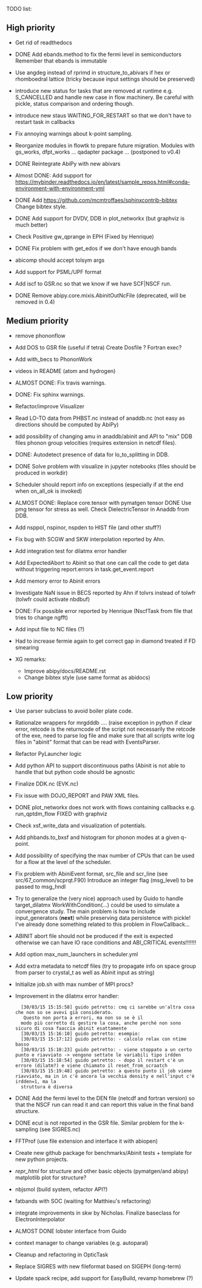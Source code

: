 TODO list:

## High priority

* Get rid of readthedocs

* DONE Add ebands.method to fix the fermi level in semiconductors
  Remember that ebands is immutable

* Use angdeg instead of rprimd in structure_to_abivars if hex or rhomboedral lattice 
  (tricky because input settings should be preserved)

* introduce new status for tasks that are removed at runtime e.g. S_CANCELLED
  and handle new case in flow machinery. Be careful with pickle, status comparison and ordering though.

* introduce new staus WAITING_FOR_RESTART
  so that we don't have to restart task in callbacks

* Fix annoying warnings about k-point sampling.

* Reorganize modules in flowtk to prepare future migration. Modules with gs_works, dfpt_works ...
  qadapter package ... (postponed to v0.4)

* DONE Reintegrate AbiPy with new abivars

* Almost DONE: Add support for https://mybinder.readthedocs.io/en/latest/sample_repos.html#conda-environment-with-environment-yml

* DONE Add https://github.com/mcmtroffaes/sphinxcontrib-bibtex Change bibtex style.

* DONE Add support for DVDV, DDB in plot_networkx (but graphviz is much better)

* Check Positive gw_qprange in EPH (Fixed by Henrique)

* DONE Fix problem with get_edos if we don't have enough bands 

* abicomp should accept tolsym args

* Add support for PSML/UPF format

* Add iscf to GSR.nc so that we know if we have SCF|NSCF run.

* DONE Remove abipy.core.mixis.AbinitOutNcFile (deprecated, will be removed in 0.4)

## Medium priority

* remove phononflow

* Add DOS to GSR file (useful if tetra)  Create Dosfile ? Fortran exec?

* Add with_becs to PhononWork

* videos in README (atom and hydrogen)

* ALMOST DONE: Fix travis warnings.

* DONE: Fix sphinx warnings.

* Refactor/improve Visualizer

* Read LO-TO data from PHBST.nc instead of anaddb.nc (not easy as directions should be computed by AbiPy)

* add possibility of changing amu in anaddb/abinit and API to "mix" DDB files
  phonon group velocities (requires extension in netcdf files).

* DONE: Autodetect presence of data for lo_to_splitting in DDB.

* DONE Solve problem with visualize in jupyter notebooks (files should be produced in workdir)

* Scheduler should report info on exceptions (especially if at the end when on_all_ok is invoked)

* ALMOST DONE: Replace core.tensor with pymatgen tensor
  DONE Use pmg tensor for stress as well.
  Check DielectricTensor in Anaddb from DDB.

* Add nsppol, nspinor, nspden to HIST file (and other stuff?)

* Fix bug with SCGW and SKW interpolation reported by Ahn.

* Add integration test for dilatmx error handler

* Add ExpectedAbort to Abinit so that one can call the code to get data without triggering
  report.errors in task.get_event.report

* Add memory error to Abinit errors

* Investigate NaN issue in BECS reported by Ahn if tolvrs instead of tolwfr (tolwfr could activate nbdbuf)

* DONE: Fix possible error reported by Henrique (NscfTask from file that tries to change ngfft)

* Add input file to NC files (?)

* Had to increase fermie again to get correct gap in diamond treated if FD smearing

* XG remarks:

    - Improve abipy/docs/README.rst
    - Change bibtex style (use same format as abidocs)

## Low priority

* Use parser subclass to avoid boiler plate code.

* Rationalze wrappers for mrgdddb .... (raise exception in python if clear error, retcode 
  is the returncode of the script not necessarily the retcode of the exe, need to
  parse log file and make sure that all scripts write log files in "abinit" format
  that can be read with EventsParser.

* Refactor PyLauncher logic

* Add python API to support discontinuous paths (Abinit is not able to handle that
  but python code should be agnostic

* Finalize DDK.nc  (EVK.nc)

* Fix issue with DOJO_REPORT and PAW XML files.

* DONE plot_networkx does not work with flows containing callbacks e.g. run_qptdm_flow
  FIXED with graphviz

* Check xsf_write_data and visualization of potentials.

* Add phbands.to_bxsf and histogram for phonon modes at a given q-point.

* Add possibility of specifying the max number of CPUs that can be used  
  for a flow at the level of the scheduler.

* Fix problem with AbiniEvent format, src_file and scr_line (see src/67_common/scprqt.F90)
  Introduce an integer flag (msg_level) to be passed to msg_hndl

* Try to generalize the (very nice) approach used by Guido to handle target_dilatmx
  WorkWithCondition(...) could be used to simulate a convergence study. The main 
  problem is how to include input_generators (__next__) while preserving data persistence
  with pickle! I've already done something related to this problem in FlowCallback...

* ABINIT abort file should not be produced if the exit is expected otherwise we 
  can have IO race conditions and ABI_CRITICAL events!!!!!!!

* Add option max_num_launchers in scheduler.yml

* Add extra metadata to netcdf files (try to propagate info on space group from parser to crystal_t
  as well as Abinit input as string)

* Initialize job.sh with max number of MPI procs?

* Improvement in the dilatmx error handler:

        [30/03/15 15:15:58] guido petretto: cmq ci sarebbe un'altra cosa che non so se avevi già considerato. 
         Questo non porta a errori, ma non so se è il
        modo più corretto di gestire la cosa, anche perché non sono sicuro di cosa faaccia abinit esattamente
        [30/03/15 15:16:10] guido petretto: esempio:
        [30/03/15 15:17:12] guido petretto: - calcolo relax con ntime basso
        [30/03/15 15:18:23] guido petretto: - viene stoppato a un certo punto e riavviato -> vengono settate le variabili tipo irdden
        [30/03/15 15:18:54] guido petretto: - dopo il restart c'è un errore (dilatm?) e viene chiamato il reset_from_scraatch
        [30/03/15 15:19:48] guido petretto: a questo punto il job viene riavviato, ma in in c'è ancora la vecchia density e nell'input c'è irdden=1, ma la
        struttura è diversa

* DONE Add the fermi level to the DEN file (netcdf and fortran version) so that the NSCF run can read 
  it and can report this value in the final band structure.

* DONE ecut is not reported in the GSR file. Similar problem for the k-sampling (see SIGRES.nc)

* FFTProf (use file extension and interface it with abiopen)

* Create new github package for benchmarks/Abinit tests + template for new python projects.

* _repr_html_ for structure and other basic objects (pymatgen/and abipy)
   matplotlib plot for structure?

* nbjsmol (build system, refactor API?)

* fatbands with SOC (waiting for Matthieu's refactoring)

* integrate improvements in skw by Nicholas.
  Finalize baseclass for ElectronInterpolator

* ALMOST DONE lobster interface from Guido

* context manager to change variables (e.g. autoparal)

* Cleanup and refactoring in OpticTask

* Replace SIGRES with new fileformat based on SIGEPH (long-term)

* Update spack recipe, add support for EasyBuild, revamp homebrew (?)
